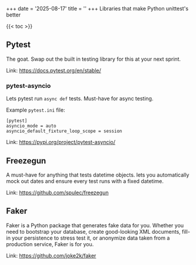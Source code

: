 +++
date = '2025-08-17'
title = ''
+++
Libraries that make Python unittest's better

{{< toc >}}

## Pytest

The goat. Swap out the built in testing library for this at your next sprint.

Link: <https://docs.pytest.org/en/stable/>

### pytest-asyncio

Lets pytest run `async def` tests. Must-have for async testing.

Example `pytest.ini` file:
```text
[pytest]
asyncio_mode = auto
asyncio_default_fixture_loop_scope = session
```

Link: <https://pypi.org/project/pytest-asyncio/>

## Freezegun

A must-have for anything that tests datetime objects. lets you automatically mock out dates and ensure every test runs with a fixed datetime.

Link: <https://github.com/spulec/freezegun>

## Faker

Faker is a Python package that generates fake data for you. Whether you need to bootstrap your database, create good-looking XML documents, fill-in your persistence to stress test it, or anonymize data taken from a production service, Faker is for you.

Link: <https://github.com/joke2k/faker>